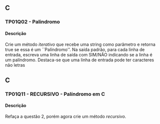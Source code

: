 ## C
### TP01Q02 - Palindromo
#### Descrição
Crie um método *iterativo* que recebe uma string como parâmetro e retorna true se essa é um ``Palíndromo''. Na saída padrão, para cada linha de entrada, escreva uma linha de saída com SIM/NÃO indicando se a linha é um palíndromo. Destaca-se que uma linha de entrada pode ter caracteres não letras

## C
### TP01Q11 - RECURSIVO - Palíndromo em C
#### Descrição
Refaça a questão 2, porém agora crie um método *recursivo*.
